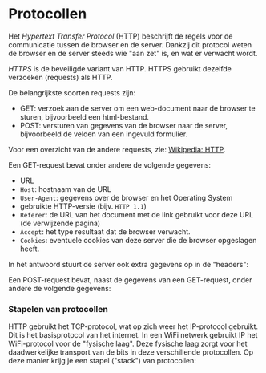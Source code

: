 # Protocollen

Het *Hypertext Transfer Protocol* (HTTP) beschrijft de regels voor de communicatie tussen de browser en de server. Dankzij dit protocol weten de browser en de server steeds wie "aan zet" is, en wat er verwacht wordt.

*HTTPS* is de beveiligde variant van HTTP. HTTPS gebruikt dezelfde verzoeken (requests) als HTTP.

De belangrijkste soorten requests zijn:

* GET: verzoek aan de server om een web-document naar de browser te sturen, bijvoorbeeld een html-bestand.
* POST: versturen van gegevens van de browser naar de server, bijvoorbeeld de velden van een ingevuld formulier.

Voor een overzicht van de andere requests, zie: [Wikipedia: HTTP]( https://nl.wikipedia.org/wiki/Hypertext_Transfer_Protocol).

Een GET-request bevat onder andere de volgende gegevens:

* URL
* `Host`: hostnaam van de URL
* `User-Agent`: gegevens over de browser en het Operating System
* gebruikte HTTP-versie (bijv. `HTTP 1.1`)
* `Referer`: de URL van het document met de link gebruikt voor deze URL (de verwijzende pagina)
* `Accept`: het type resultaat dat de browser verwacht.
* `Cookies`: eventuele cookies van deze server die de browser opgeslagen heeft. 

In het antwoord stuurt de server ook extra gegevens op in de "headers":



Een POST-request bevat, naast de gegevens van een GET-request, onder andere de volgende gegevens:

### Stapelen van protocollen

HTTP gebruikt het TCP-protocol, wat op zich weer het IP-protocol gebruikt. Dit is het basisprotocol van het internet. In een WiFi netwerk gebruikt IP het WiFi-protocol voor de "fysische laag". Deze fysische laag zorgt voor het daadwerkelijke transport van de bits in deze verschillende protocollen. Op deze manier krijg je een stapel ("stack") van protocollen:



